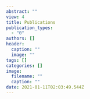 ```yaml
---
abstract: ""
view: 4
title: Publications
publication_types:
  - "0"
authors: []
header:
  caption: ""
  image: ""
tags: []
categories: []
image:
  filename: ""
  caption: ""
date: 2021-01-11T02:03:49.544Z
---
```

